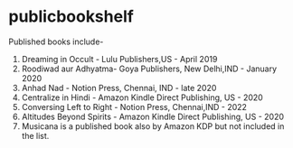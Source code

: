 # publicbookshelf

Published books include-
1. Dreaming in Occult - Lulu Publishers,US - April 2019
2. Roodiwad aur Adhyatma- Goya Publishers, New Delhi,IND - January 2020
3. Anhad Nad - Notion Press, Chennai, IND - late 2020
4. Centralize in Hindi - Amazon Kindle Direct Publishing, US - 2020
5. Conversing Left to Right - Notion Press, Chennai,IND - 2022
6. Altitudes Beyond Spirits - Amazon Kindle Direct Publishing,  US - 2020
7. Musicana is a published book also by Amazon KDP but not included in the list.
